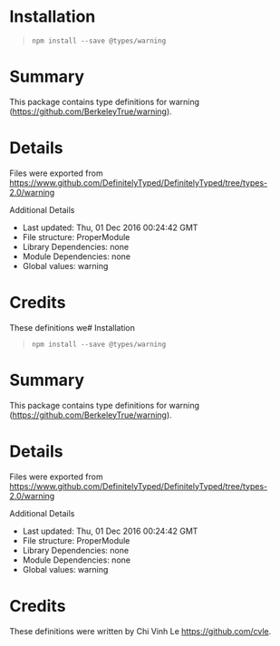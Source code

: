 # Installation
> `npm install --save @types/warning`

# Summary
This package contains type definitions for warning (https://github.com/BerkeleyTrue/warning).

# Details
Files were exported from https://www.github.com/DefinitelyTyped/DefinitelyTyped/tree/types-2.0/warning

Additional Details
 * Last updated: Thu, 01 Dec 2016 00:24:42 GMT
 * File structure: ProperModule
 * Library Dependencies: none
 * Module Dependencies: none
 * Global values: warning

# Credits
These definitions we# Installation
> `npm install --save @types/warning`

# Summary
This package contains type definitions for warning (https://github.com/BerkeleyTrue/warning).

# Details
Files were exported from https://www.github.com/DefinitelyTyped/DefinitelyTyped/tree/types-2.0/warning

Additional Details
 * Last updated: Thu, 01 Dec 2016 00:24:42 GMT
 * File structure: ProperModule
 * Library Dependencies: none
 * Module Dependencies: none
 * Global values: warning

# Credits
These definitions were written by Chi Vinh Le <https://github.com/cvle>.

